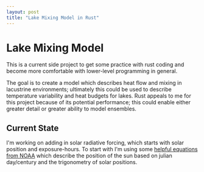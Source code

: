 ```yaml
---
layout: post
title: "Lake Mixing Model in Rust"
---
```


# Lake Mixing Model

This is a current side project to get some practice with rust coding and become more comfortable with lower-level programming in general.

The goal is to create a model which describes heat flow and mixing in lacustrine environments; ultimately this could be used to describe temperature variability and heat budgets for lakes. 
Rust appeals to me for this project because of its potential performance; this could enable either greater detail or greater ability to model ensembles. 

## Current State

I'm working on adding in solar radiative forcing, which starts with solar position and exposure-hours. To start with I'm using some [helpful equations from NOAA](https://gml.noaa.gov/grad/solcalc/calcdetails.html#:~:text=The%20calculations%20in%20the%20NOAA%20Sunrise%2FSunset%20and%20Solar,and%20within%2010%20minutes%20outside%20of%20those%20latitudes.) which describe the position of the sun based on julian day/century and the 
trigonometry of solar positions.